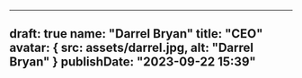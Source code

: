 ---

## draft: true name: "Darrel Bryan" title: "CEO" avatar: { src: assets/darrel.jpg, alt: "Darrel Bryan" } publishDate: "2023-09-22 15:39"
